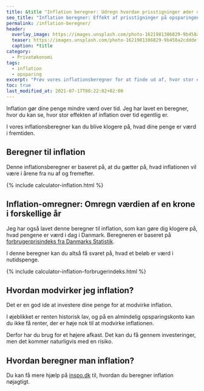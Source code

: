 ```yaml
---
title: &title "Inflation beregner: Udregn hvordan prisstigninger æder opsparingen"
seo_title: "Inflation beregner: Effekt af prisstigninger på opsparingen"
permalink: /inflation-beregner/
header:
  overlay_image: https://images.unsplash.com/photo-1621981386829-9b458a2cddde?ixlib=rb-1.2.1&ixid=MnwxMjA3fDB8MHxwaG90by1wYWdlfHx8fGVufDB8fHx8&auto=format&fit=crop&w=1900&q=80
  teaser: https://images.unsplash.com/photo-1621981386829-9b458a2cddde?ixlib=rb-1.2.1&ixid=MnwxMjA3fDB8MHxwaG90by1wYWdlfHx8fGVufDB8fHx8&auto=format&fit=crop&w=400&q=80
  caption: *title
category:
  - Privatøkonomi
tags:
  - inflation
  - opsparing
excerpt: "Prøv vores inflationsberegner for at finde ud af, hvor stor effekten af inflation er på din opsparing over tid. Gratis beregner til inflation!"
toc: true
last_modified_at: 2021-07-17T08:22:02+02:00
---
```


Inflation gør dine penge mindre værd over tid. Jeg har lavet en beregner, hvor du kan se, hvor stor effekten af inflation over tid egentlig er.

I vores inflationsberegner kan du blive klogere på, hvad dine penge er værd i fremtiden.

## Beregner til inflation

Denne inflationsberegner er baseret på, at du gætter på, hvad inflationen vil være i årene fra nu af og fremefter.

{% include calculator-inflation.html %}

## Inflation-omregner: Omregn værdien af en krone i forskellige år

Jeg har også lavet denne beregner til inflation, som kan gøre dig klogere på, hvad pengene er værd i dag i Danmark. Beregneren er baseret på [forbrugerprisindeks fra Danmarks Statistik](http://www.statistikbanken.dk/PRIS8).

I denne beregner kan du altså få svaret på, hvad et beløb er værd i nutidspenge.

{% include calculator-inflation-forbrugerindeks.html %}

## Hvordan modvirker jeg inflation?

Det er en god ide at investere dine penge for at modvirke inflation.

I øjeblikket er renten historisk lav, og på en almindelig opsparingskonto kan du ikke få renter, der er høje nok til at modvirke inflationen.

Derfor har du brug for et højere afkast. Det kan du få gennem investeringer, men det kommer naturligvis med en risiko.

## Hvordan beregner man inflation?

Du kan få mere hjælp på [inspo.dk](https://inspo.dk/hvordan-beregner-man-inflation/) til, hvordan du beregner inflation nøjagtigt.
